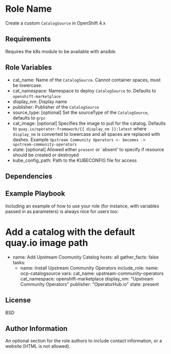 Role Name
=========

Create a custom `CatalogSource` in OpenShift 4.x

Requirements
------------

Requires the k8s module to be available with ansible.

Role Variables
--------------

  - cat_name: Name of the `CatalogSource`.  Cannot container spaces, must be lowercase.
  - cat_namespace: Namespace to deploy `CatalogSource` to.  Defaults to `openshift-marketplace`
  - display_nm: Display name
  - publisher: Publisher of the `CatalogSource`
  - source_type: [optional] Set the sourceType of the `CatalogSource`, defaults to `grpc`
  - cat_image: [optional] Specifies the image to pull for the catalog.  Defaults to `quay.io/operator-framework/{{ display_nm }}:latest` where `display_nm` is converted to lowercase and all spaces are replaced with dashes. Example `Upstream Community Operators <- becomes -> upstream-community-operators`
  - state: [optional] Allowed either `present` or `absent' to specify if resource should be created or destroyed
  - kube_config_path: Path to the KUBECONFIG file for access

Dependencies
------------


Example Playbook
----------------

Including an example of how to use your role (for instance, with variables passed in as parameters) is always nice for users too:

  # Add a catalog with the default quay.io image path
  - name: Add Upstream Coomunity Catalog 
    hosts: all
    gather_facts: false
    tasks:
    - name: Install Upstream Community Operators
      include_role:
        name: ocp-catalogsource
      vars:
        cat_name: upstream-community-operators
        cat_namespace: openshift-marketplace
        display_nm: "Upstream Community Operators"
        publisher: "OperatorHub.io"
        state: present

License
-------

BSD

Author Information
------------------

An optional section for the role authors to include contact information, or a website (HTML is not allowed).
